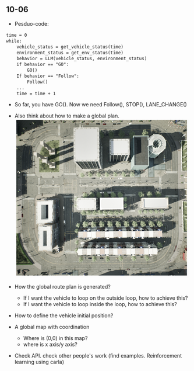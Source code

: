 ## 10-06
* Pesduo-code:
```
time = 0
while:
    vehicle_status = get_vehicle_status(time)
    environment_status = get_env_status(time)
    behavior = LLM(vehicle_status, environment_status)
    if behavior == "GO":
        GO()
    If behavior == "Follow":
        Follow()
    ...
    time = time + 1
```
* So far, you have GO(). Now we need Follow(), STOP(), LANE_CHANGE()

* Also think about how to make a global plan. 
![alt text](image.png)

* How the global route plan is generated? 
    * If I want the vehicle to loop on the outside loop, how to achieve this?
    * If I want the vehicle to loop inside the loop, how to achieve this?
* How to define the vehicle initial position? 
* A global map with coordination
    * Where is (0,0) in this map?
    * where is x axis/y axis? 
* Check API. check other people's work (find examples. Reinforcement learning using carla)


